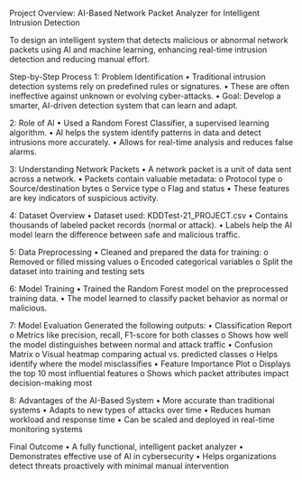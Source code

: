 Project Overview: AI-Based Network Packet Analyzer for Intelligent Intrusion Detection

To design an intelligent system that detects malicious or abnormal network packets using AI and machine learning, enhancing real-time intrusion detection and reducing manual effort.

Step-by-Step Process
1: Problem Identification
•	Traditional intrusion detection systems rely on predefined rules or signatures.
•	These are often ineffective against unknown or evolving cyber-attacks.
•	Goal: Develop a smarter, AI-driven detection system that can learn and adapt.

 2: Role of AI
•	Used a Random Forest Classifier, a supervised learning algorithm.
•	AI helps the system identify patterns in data and detect intrusions more accurately.
•	Allows for real-time analysis and reduces false alarms.

3: Understanding Network Packets
•	A network packet is a unit of data sent across a network.
•	Packets contain valuable metadata:
o	Protocol type
o	Source/destination bytes
o	Service type
o	Flag and status
•	These features are key indicators of suspicious activity.

4: Dataset Overview
•	Dataset used: KDDTest-21_PROJECT.csv
•	Contains thousands of labeled packet records (normal or attack).
•	Labels help the AI model learn the difference between safe and malicious traffic.

5: Data Preprocessing
•	Cleaned and prepared the data for training:
o	Removed or filled missing values
o	Encoded categorical variables
o	Split the dataset into training and testing sets

6: Model Training
•	Trained the Random Forest model on the preprocessed training data.
•	The model learned to classify packet behavior as normal or malicious.

7: Model Evaluation
Generated the following outputs:
•	Classification Report
o	Metrics like precision, recall, F1-score for both classes
o	Shows how well the model distinguishes between normal and attack traffic
•	 Confusion Matrix
o	Visual heatmap comparing actual vs. predicted classes
o	Helps identify where the model misclassifies
•	 Feature Importance Plot
o	Displays the top 10 most influential features
o	Shows which packet attributes impact decision-making most

8: Advantages of the AI-Based System
•	More accurate than traditional systems
•	Adapts to new types of attacks over time
•	Reduces human workload and response time
•	Can be scaled and deployed in real-time monitoring systems

Final Outcome
•	A fully functional, intelligent packet analyzer
•	Demonstrates effective use of AI in cybersecurity
•	Helps organizations detect threats proactively with minimal manual intervention

